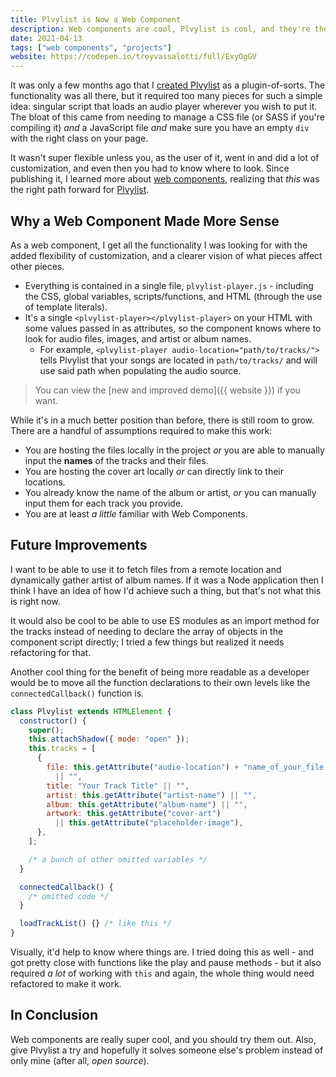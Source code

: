 ```yaml
---
title: Plvylist is Now a Web Component
description: Web components are cool, Plvylist is cool, and they're the perfect match.
date: 2021-04-13
tags: ["web components", "projects"]
website: https://codepen.io/troyvassalotti/full/ExyOgGV
---
```


It was only a few months ago that I [created Plvylist](../plvylist) as a plugin-of-sorts. The functionality was all there, but it required too many pieces for such a simple idea: singular script that loads an audio player wherever you wish to put it. The bloat of this came from needing to manage a CSS file (or SASS if you're compiling it) _and_ a JavaScript file _and_ make sure you have an empty `div` with the right class on your page.

It wasn't super flexible unless you, as the user of it, went in and did a lot of customization, and even then you had to know where to look. Since publishing it, I learned more about [web components](https://www.webcomponents.org/), realizing that _this_ was the right path forward for [Plvylist](https://github.com/troyvassalotti/plvylist).

## Why a Web Component Made More Sense

As a web component, I get all the functionality I was looking for with the added flexibility of customization, and a clearer vision of what pieces affect other pieces.

- Everything is contained in a single file, `plvylist-player.js` - including the CSS, global variables, scripts/functions, and HTML (through the use of template literals).
- It's a single `<plvylist-player></plvylist-player>` on your HTML with some values passed in as attributes, so the component knows where to look for audio files, images, and artist or album names.
  - For example, `<plvylist-player audio-location="path/to/tracks/">` tells Plvylist that your songs are located in `path/to/tracks/` and will use said path when populating the audio source.

> You can view the [new and improved demo]({{ website }}) if you want.

While it's in a much better position than before, there is still room to grow. There are a handful of assumptions required to make this work:

- You are hosting the files locally in the project _or_ you are able to manually input the **names** of the tracks and their files.
- You are hosting the cover art locally _or_ can directly link to their locations.
- You already know the name of the album or artist, _or_ you can manually input them for each track you provide.
- You are at least _a little_ familiar with Web Components.

## Future Improvements

I want to be able to use it to fetch files from a remote location and dynamically gather artist of album names. If it was a Node application then I think I have an idea of how I'd achieve such a thing, but that's not what this is right now.

It would also be cool to be able to use ES modules as an import method for the tracks instead of needing to declare the array of objects in the component script directly; I tried a few things but realized it needs refactoring for that.

Another cool thing for the benefit of being more readable as a developer would be to move all the function declarations to their own levels like the `connectedCallback()` function is.

```js
class Plvylist extends HTMLElement {
  constructor() {
    super();
    this.attachShadow({ mode: "open" });
    this.tracks = [
      {
        file: this.getAttribute("audio-location") + "name_of_your_file.mp3"
          || "",
        title: "Your Track Title" || "",
        artist: this.getAttribute("artist-name") || "",
        album: this.getAttribute("album-name") || "",
        artwork: this.getAttribute("cover-art")
          || this.getAttribute("placeholder-image"),
      },
    ];

    /* a bunch of other omitted variables */
  }

  connectedCallback() {
    /* omitted code */
  }

  loadTrackList() {} /* like this */
}
```

Visually, it'd help to know where things are. I tried doing this as well - and got pretty close with functions like the play and pause methods - but it also required _a lot_ of working with `this` and again, the whole thing would need refactored to make it work.

## In Conclusion

Web components are really super cool, and you should try them out. Also, give Plvylist a try and hopefully it solves someone else's problem instead of only mine (after all, _open source_).
